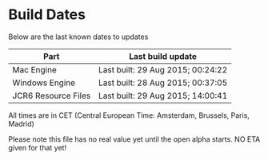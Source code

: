 # Build Dates

Below are the last known dates to updates

Part | Last build update
-----|-----
Mac Engine | Last built: 29 Aug 2015; 00:24:22
Windows Engine | Last built: 28 Aug 2015; 00:37:05
JCR6 Resource Files | Last built: 29 Aug 2015; 14:00:41
All times are in CET (Central European Time: Amsterdam, Brussels, Paris, Madrid)


Please note this file has no real value yet until the open alpha starts. NO ETA given for that yet!
